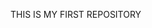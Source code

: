 THIS IS MY FIRST REPOSITORY
<!---
Abhimanyu57/Abhimanyu57 is a ✨ special ✨ repository because its `README.md` (this file) appears on your GitHub profile.
You can click the Preview link to take a look at your changes.
--->

